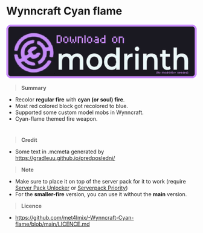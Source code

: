 # Wynncraft Cyan flame
[![Download](https://github.com/met4lmix/-Wynncraft-Cyan-flame/blob/main/Download_on_modrinth.png)](https://modrinth.com/resourcepack/wynncraft-cyan-flame/versions)

> **Summary**
- Recolor **regular fire** with **cyan (or soul) fire**.
- Most red colored block got recolored to blue.
- Supported some custom model mobs in Wynncraft.
- Cyan-flame themed fire weapon.
#

> **Credit**
- Some text in .mcmeta generated by https://gradleuu.github.io/predposledni/

> **Note**

- Make sure to place it on top of the server pack for it to work (require [Server Pack Unlocker](https://modrinth.com/mod/server-pack-unlocker) or [Serverpack Priority](https://modrinth.com/mod/serverpack-priority))
- For the **smaller-fire** version, you can use it without the **main** version.

> **Licence**

- https://github.com/met4lmix/-Wynncraft-Cyan-flame/blob/main/LICENCE.md
